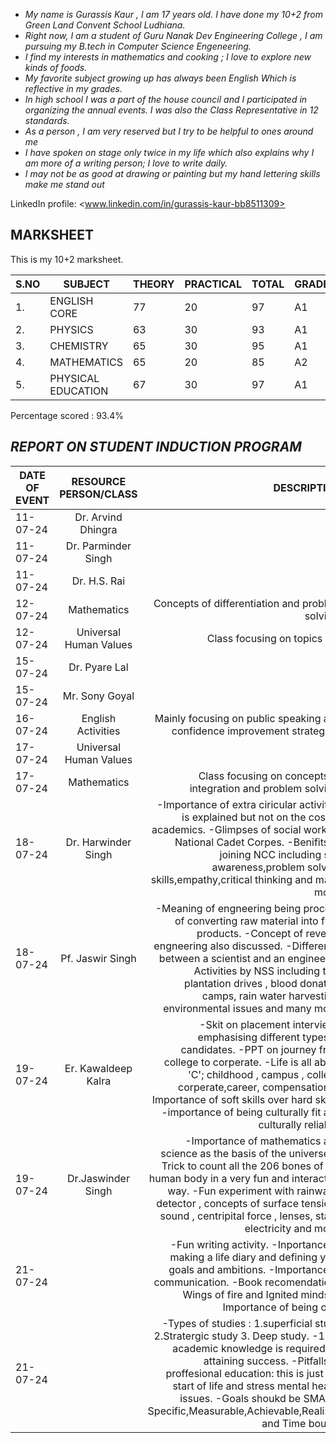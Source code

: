 - *My name is Gurassis Kaur , I am 17 years old. I have done my 10+2 from Green Land Convent School Ludhiana.*
- *Right now, I am a student of Guru Nanak Dev Engineering College , I am pursuing my B.tech in Computer Science Engeneering.*
- *I find my interests in mathematics and cooking ; I love to explore new kinds of foods.*
- *My favorite subject growing up has always been English Which is reflective in my grades.*
- *In high school I was a part of the house council and I participated in organizing the annual events. I was also the Class Representative in 12 standards.*
- *As a person , I am very reserved but I try to be helpful to ones around me*
- *I have spoken on stage only twice in my life which also explains why I am more of a writing person; I love to write daily.*
- *I may not be as good at drawing or painting but my hand lettering skills make me stand out*
  
LinkedIn profile:  <www.linkedin.com/in/gurassis-kaur-bb8511309>
## MARKSHEET 
This is my 10+2 marksheet. 

| S.NO     | SUBJECT        | THEORY  | PRACTICAL | TOTAL | GRADE | 
| -------- | -------------- | ------- | --------- | ----- | ----- |
| 1.        | ENGLISH CORE  | 77  |      20     |    97    |   A1    |
| 2.        | PHYSICS      |   63  |      30     |    93   |    A1   |
| 3.        | CHEMISTRY      |   65  |       30     |  95      |   A1    |
| 4.        | MATHEMATICS    |  65     |      20      |    85    |    A2    |
| 5.        | PHYSICAL EDUCATION    |    67    |       30    |   97     |     A1    |

Percentage scored : 93.4%

## *REPORT ON STUDENT INDUCTION PROGRAM*

|  DATE OF EVENT  | RESOURCE PERSON/CLASS      | DESCRIPTION  |
| ----------------- |:-------------:        | -----:       |
| 11-07-24         | Dr. Arvind Dhingra    |              |
| 11-07-24   | Dr. Parminder Singh    |              |
| 11-07-24   | Dr. H.S. Rai          |              |
| 12-07-24   | Mathematics           | Concepts of differentiation and problem solving. |
| 12-07-24   | Universal Human Values| Class focusing on topics like |
| 15-07-24   | Dr. Pyare Lal         |              |
| 15-07-24   | Mr. Sony Goyal        |              |
| 16-07-24   | English Activities    | Mainly focusing on public speaking and confidence improvement strategies. |
| 17-07-24   | Universal Human Values|              |
| 17-07-24   | Mathematics           | Class focusing on concepts of integration and problem solving. | 
| 18-07-24   | Dr. Harwinder Singh   | -Importance of extra ciricular activities is explained but not on the cost of academics. -Glimpses of social work by National Cadet Corpes. -Benifits of joining NCC including self awareness,problem solving skills,empathy,critical thinking and many more.             |
| 18-07-24   | Pf. Jaswir Singh      | -Meaning of engneering being process of converting raw material into final products. -Concept of reverse engneering also discussed. -Difference between a scientist and an engineer. -Activities by NSS including tree plantation drives , blood donation camps, rain water harvesting, environmental issues and many more.             |
| 19-07-24   | Er. Kawaldeep Kalra   | -Skit on placement interviews emphasising different types of candidates. -PPT on journey from college to corperate. -Life is all about 'C'; childhood , campus , college corperate,career, compensation. -Importance of soft skills over hard skills. -importance of being culturally fit and culturally reliable.               | 
| 19-07-24   | Dr.Jaswinder Singh    | -Importance of mathematics and science as the basis of the universe. -Trick to count all the 206 bones of the human body in a very fun and interactive way. -Fun experiment with rainwater detector , concepts of surface tension , sound , centripital force , lenses, static electricity and more.             |
| 21-07-24 |       | -Fun writing activity. -Inportance of making a life diary and defining your goals and ambitions. -Importance of communication. -Book recomendations Wings of fire and Ignited minds. -Importance of being one. 
| 21-07-24 |       | -Types of studies : 1.superficial study 2.Stratergic study 3. Deep study. -15% academic knowledge is required for attaining success. -Pitfalls of proffesional education: this is just the start of life and stress mental health issues. -Goals shoukd be SMART: Specific,Measurable,Achievable,Realistic and Time bound. | 
